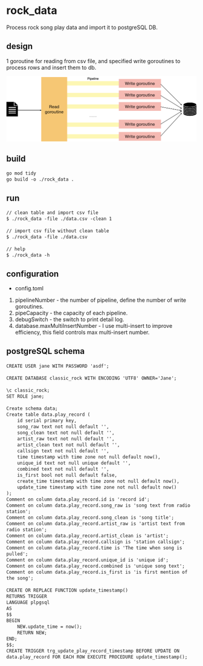 # rock_data
Process rock song play data and import it to postgreSQL DB.

## design 
1 goroutine for reading from csv file, and specified write goroutines to process rows and insert them to db.

![design-structure](design-structure.png)

## build
```
go mod tidy
go build -o ./rock_data .
```

## run
```
// clean table and import csv file
$ ./rock_data -file ./data.csv -clean 1

// import csv file without clean table
$ ./rock_data -file ./data.csv

// help
$ ./rock_data -h
```

## configuration
- config.toml
1. pipelineNumber - the number of pipeline, define the number of write goroutines.
2. pipeCapacity - the capacity of each pipeline.
3. debugSwitch - the switch to print detail log.
4. database.maxMultiInsertNumber - I use multi-insert to improve efficiency, this field controls max multi-insert number.

## postgreSQL schema
```postgresql
CREATE USER jane WITH PASSWORD 'asdf';

CREATE DATABASE classic_rock WITH ENCODING 'UTF8' OWNER='Jane';

\c classic_rock;
SET ROLE jane;

Create schema data;
Create table data.play_record (
    id serial primary key,
    song_raw text not null default '',
    song_clean text not null default '',
    artist_raw text not null default '',
    artist_clean text not null default '',
    callsign text not null default '',
    time timestamp with time zone not null default now(),
    unique_id text not null unique default '',
    combined text not null default '',
    is_first bool not null default false,
    create_time timestamp with time zone not null default now(),
    update_time timestamp with time zone not null default now()
);
Comment on column data.play_record.id is 'record id';
Comment on column data.play_record.song_raw is 'song text from radio station';
Comment on column data.play_record.song_clean is 'song title';
Comment on column data.play_record.artist_raw is 'artist text from radio station';
Comment on column data.play_record.artist_clean is 'artist';
Comment on column data.play_record.callsign is 'station callsign';
Comment on column data.play_record.time is 'The time when song is pulled';
Comment on column data.play_record.unique_id is 'unique id';
Comment on column data.play_record.combined is 'unique song text';
Comment on column data.play_record.is_first is 'is first mention of the song';

CREATE OR REPLACE FUNCTION update_timestamp()
RETURNS TRIGGER 
LANGUAGE plpgsql
AS 
$$
BEGIN
    NEW.update_time = now();
    RETURN NEW;
END;
$$;
CREATE TRIGGER trg_update_play_record_timestamp BEFORE UPDATE ON data.play_record FOR EACH ROW EXECUTE PROCEDURE update_timestamp();

``` 
